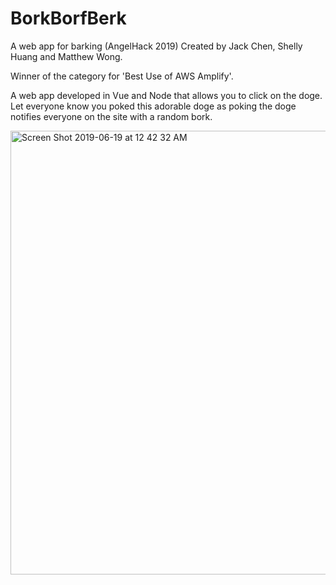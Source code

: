 # BorkBorfBerk
A web app for barking (AngelHack 2019)
Created by Jack Chen, Shelly Huang and Matthew Wong.

Winner of the category for 'Best Use of AWS Amplify'.

A web app developed in Vue and Node that allows you to click on the doge. Let everyone know you poked this adorable doge as poking the doge notifies everyone on the site with a random bork.

<img width="710" alt="Screen Shot 2019-06-19 at 12 42 32 AM" src="https://user-images.githubusercontent.com/23295845/59737340-3ad81700-922b-11e9-8301-aad068896e1b.png">
